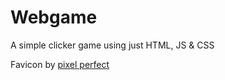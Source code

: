 # Webgame
A simple clicker game using just HTML, JS &amp; CSS

Favicon by [pixel perfect](https://www.flaticon.com/authors/pixel-perfect)

